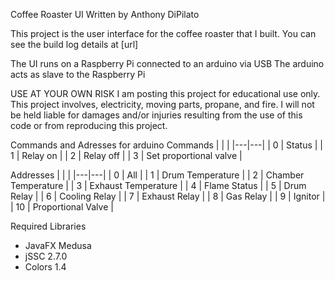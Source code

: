 
Coffee Roaster UI
Written by Anthony DiPilato

This project is the user interface for the coffee roaster that I built.
You can see the build log details at [url]

The UI runs on a Raspberry Pi connected to an arduino via USB
The arduino acts as slave to the Raspberry Pi
   
USE AT YOUR OWN RISK
I am posting this project for educational use only.
This project involves, electricity, moving parts, propane, and fire.
I will not be held liable for damages and/or injuries resulting from the use of this code
or from reproducing this project.

Commands and Adresses for arduino
Commands
| | |
|---|---| 
| 0	|	Status 			|
| 1	|	Relay on 		|
| 2	|	Relay off 		|
| 3	|	Set proportional valve 	|

Addresses
| | |
|---|---|
| 0	|	All 			|
| 1	|	Drum Temperature 	|
| 2	|	Chamber Temperature 	|
| 3	|	Exhaust Temperature	|
| 4	|	Flame Status		|
| 5	|	Drum Relay		|
| 6	|	Cooling Relay		|
| 7	|	Exhaust Relay		|
| 8	|	Gas Relay		|
| 9	|	Ignitor			|
| 10	|	Proportional Valve	|

Required Libraries
- JavaFX Medusa
- jSSC 2.7.0
- Colors 1.4
